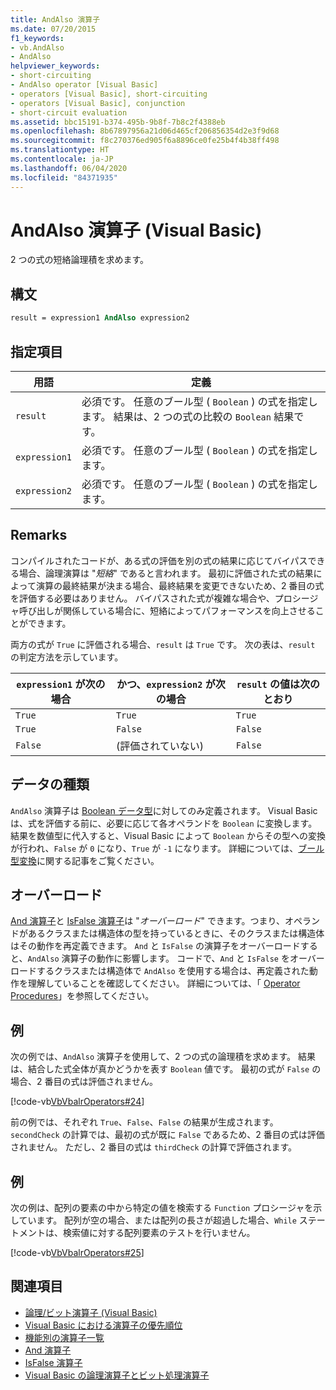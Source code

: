 ```yaml
---
title: AndAlso 演算子
ms.date: 07/20/2015
f1_keywords:
- vb.AndAlso
- AndAlso
helpviewer_keywords:
- short-circuiting
- AndAlso operator [Visual Basic]
- operators [Visual Basic], short-circuiting
- operators [Visual Basic], conjunction
- short-circuit evaluation
ms.assetid: bbc15191-b374-495b-9b8f-7b8c2f4388eb
ms.openlocfilehash: 8b67897956a21d06d465cf206856354d2e3f9d68
ms.sourcegitcommit: f8c270376ed905f6a8896ce0fe25b4f4b38ff498
ms.translationtype: HT
ms.contentlocale: ja-JP
ms.lasthandoff: 06/04/2020
ms.locfileid: "84371935"
---
```

# <a name="andalso-operator-visual-basic"></a>AndAlso 演算子 (Visual Basic)
2 つの式の短絡論理積を求めます。  
  
## <a name="syntax"></a>構文  
  
```vb
result = expression1 AndAlso expression2  
```  
  
## <a name="parts"></a>指定項目  
  
|用語|定義|  
|---|---|  
|`result`|必須です。 任意のブール型 ( `Boolean` ) の式を指定します。 結果は、2 つの式の比較の `Boolean` 結果です。|  
|`expression1`|必須です。 任意のブール型 ( `Boolean` ) の式を指定します。|  
|`expression2`|必須です。 任意のブール型 ( `Boolean` ) の式を指定します。|  
  
## <a name="remarks"></a>Remarks  
 コンパイルされたコードが、ある式の評価を別の式の結果に応じてバイパスできる場合、論理演算は "*短絡*" であると言われます。 最初に評価された式の結果によって演算の最終結果が決まる場合、最終結果を変更できないため、2 番目の式を評価する必要はありません。 バイパスされた式が複雑な場合や、プロシージャ呼び出しが関係している場合に、短絡によってパフォーマンスを向上させることができます。  
  
 両方の式が `True` に評価される場合、`result` は `True` です。 次の表は、`result` の判定方法を示しています。  
  
|`expression1` が次の場合|かつ、`expression2` が次の場合|`result` の値は次のとおり|  
|---|---|---|  
|`True`|`True`|`True`|  
|`True`|`False`|`False`|  
|`False`|(評価されていない)|`False`|  
  
## <a name="data-types"></a>データの種類  
 `AndAlso` 演算子は [Boolean データ型](../data-types/boolean-data-type.md)に対してのみ定義されます。 Visual Basic は、式を評価する前に、必要に応じて各オペランドを `Boolean` に変換します。 結果を数値型に代入すると、Visual Basic によって `Boolean` からその型への変換が行われ、`False` が `0` になり、`True` が `-1` になります。
詳細については、[ブール型変換](../data-types/boolean-data-type.md#type-conversions)に関する記事をご覧ください。
  
## <a name="overloading"></a>オーバーロード  
 [And 演算子](and-operator.md)と [IsFalse 演算子](isfalse-operator.md)は "*オーバーロード*" できます。つまり、オペランドがあるクラスまたは構造体の型を持っているときに、そのクラスまたは構造体はその動作を再定義できます。 `And` と `IsFalse` の演算子をオーバーロードすると、`AndAlso` 演算子の動作に影響します。 コードで、`And` と `IsFalse` をオーバーロードするクラスまたは構造体で `AndAlso` を使用する場合は、再定義された動作を理解していることを確認してください。 詳細については、「 [Operator Procedures](../../programming-guide/language-features/procedures/operator-procedures.md)」を参照してください。  
  
## <a name="example"></a>例  
 次の例では、`AndAlso` 演算子を使用して、2 つの式の論理積を求めます。 結果は、結合した式全体が真かどうかを表す `Boolean` 値です。 最初の式が `False` の場合、2 番目の式は評価されません。  
  
 [!code-vb[VbVbalrOperators#24](~/samples/snippets/visualbasic/VS_Snippets_VBCSharp/VbVbalrOperators/VB/Class1.vb#24)]  
  
 前の例では、それぞれ `True`、`False`、`False` の結果が生成されます。 `secondCheck` の計算では、最初の式が既に `False` であるため、2 番目の式は評価されません。 ただし、2 番目の式は `thirdCheck` の計算で評価されます。  
  
## <a name="example"></a>例  
 次の例は、配列の要素の中から特定の値を検索する `Function` プロシージャを示しています。 配列が空の場合、または配列の長さが超過した場合、`While` ステートメントは、検索値に対する配列要素のテストを行いません。  
  
 [!code-vb[VbVbalrOperators#25](~/samples/snippets/visualbasic/VS_Snippets_VBCSharp/VbVbalrOperators/VB/Class1.vb#25)]  
  
## <a name="see-also"></a>関連項目

- [論理/ビット演算子 (Visual Basic)](logical-bitwise-operators.md)
- [Visual Basic における演算子の優先順位](operator-precedence.md)
- [機能別の演算子一覧](operators-listed-by-functionality.md)
- [And 演算子](and-operator.md)
- [IsFalse 演算子](isfalse-operator.md)
- [Visual Basic の論理演算子とビット処理演算子](../../programming-guide/language-features/operators-and-expressions/logical-and-bitwise-operators.md)
